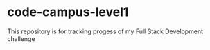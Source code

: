 # code-campus-level1
This repository is for tracking progess of my Full Stack Development challenge
